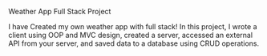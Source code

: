 Weather App Full Stack Project

I have Created my own weather app with full stack!
In this project, 
I wrote a client using OOP and MVC design,
created a server, accessed an external API from your server, and saved data to a database using CRUD operations.
